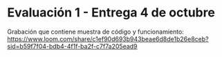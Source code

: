 # Evaluación 1 - Entrega 4 de octubre
Grabación que contiene muestra de código y funcionamiento: https://www.loom.com/share/c1ef90d693b943beae6d8de1b26e8ceb?sid=b59f7f04-bdb4-4f1f-ba2f-c7f7a205ead9
